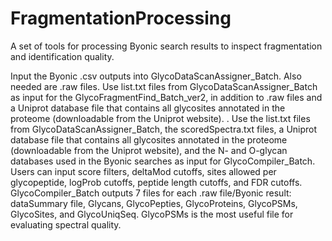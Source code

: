 # FragmentationProcessing
A set of tools for processing Byonic search results to inspect fragmentation and identification quality.

Input the Byonic .csv outputs into GlycoDataScanAssigner_Batch. Also needed are .raw files.
Use list.txt files from GlycoDataScanAssigner_Batch as input for the GlycoFragmentFind_Batch_ver2, in addition to .raw files and a Uniprot database file that contains all glycosites annotated in the proteome (downloadable from the Uniprot website). .
Use the list.txt files from GlycoDataScanAssigner_Batch, the scoredSpectra.txt files, a Uniprot database file that contains all glycosites annotated in the proteome (downloadable from the Uniprot website), and the N- and O-glycan databases used in the Byonic searches as input for GlycoCompiler_Batch. Users can input score filters, deltaMod cutoffs, sites allowed per glycopeptide, logProb cutoffs, peptide length cutoffs, and FDR cutoffs.
GlycoCompiler_Batch outputs 7 files for each .raw file/Byonic result: dataSummary file, Glycans, GlycoPepties, GlycoProteins, GlycoPSMs, GlycoSites, and GlycoUniqSeq. GlycoPSMs is the most useful file for evaluating spectral quality.
